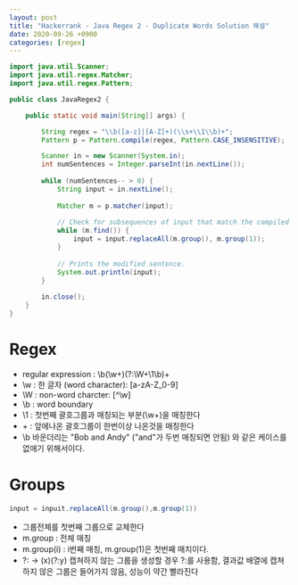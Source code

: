 ```yaml
---
layout: post
title: "Hackerrank - Java Regex 2 - Duplicate Words Solution 해설"
date: 2020-09-26 +0900
categories: [regex]
---
```

``` java
import java.util.Scanner;
import java.util.regex.Matcher;
import java.util.regex.Pattern;

public class JavaRegex2 {

    public static void main(String[] args) {

        String regex = "\\b([a-z]|[A-Z]+)(\\s+\\1\\b)+";
        Pattern p = Pattern.compile(regex, Pattern.CASE_INSENSITIVE);

        Scanner in = new Scanner(System.in);
        int numSentences = Integer.parseInt(in.nextLine());
        
        while (numSentences-- > 0) {
            String input = in.nextLine();
            
            Matcher m = p.matcher(input);
            
            // Check for subsequences of input that match the compiled pattern
            while (m.find()) {
                input = input.replaceAll(m.group(), m.group(1));
            }
            
            // Prints the modified sentence.
            System.out.println(input);
        }
        
        in.close();
    }
}
```

# Regex
- regular expression :  \b(\w+)(?:\W+\1\b)+
- \w : 한 글자 (word character): [a-zA-Z_0-9]
- \W : non-word charcter: [^\w]
- \b : word boundary
- \1 : 첫번째 괄호그룹과 매칭되는 부분(\w+)을 매칭한다
- \+ : 앞에나온 괄호그룹이 한번이상 나온것을 매칭한다
- \b 바운더리는 "Bob and Andy" ("and"가 두번 매칭되면 안됨) 와 같은 케이스를 없애기 위해서이다.

# Groups
``` java
input = inpuit.replaceAll(m.group(),m.group(1))
```
- 그룹전체를 첫번째 그룹으로 교체한다
- m.group : 전체 매칭
- m.group(i) : i번째 매칭, m.group(1)은 첫번째 매치이다.
- ?: -> (x)(?:y) 캡쳐하지 않는 그룹을 생성할 경우 ?:를 사용함, 결과값 배열에 캡쳐하지 않은 그룹은 들어가지 않음, 성능이 약간 빨라진다
